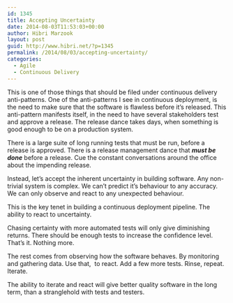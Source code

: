 ```yaml
---
id: 1345
title: Accepting Uncertainty
date: 2014-08-03T11:53:03+00:00
author: Hibri Marzook
layout: post
guid: http://www.hibri.net/?p=1345
permalink: /2014/08/03/accepting-uncertainty/
categories:
  - Agile
  - Continuous Delivery
---
```

This is one of those things that should be filed under continuous delivery anti-patterns. One of the anti-patterns I see in continuous deployment, is the need to make sure that the software is flawless before it&#8217;s released. This anti-pattern manifests itself, in the need to have several stakeholders test and approve a release. The release dance takes days, when something is good enough to be on a production system.

There is a large suite of long running tests that must be run, before a release is approved. There is a release management dance that _**must be done**_ before a release. Cue the constant conversations around the office about the impending release.

Instead, let&#8217;s accept the inherent uncertainty in building software. Any non-trivial system is complex. We can&#8217;t predict it&#8217;s behaviour to any accuracy. We can only observe and react to any unexpected behaviour.

This is the key tenet in building a continuous deployment pipeline. The ability to react to uncertainty.

Chasing certainty with more automated tests will only give diminishing returns. There should be enough tests to increase the confidence level. That&#8217;s it. Nothing more.

The rest comes from observing how the software behaves. By monitoring and gathering data. Use that,  to react. Add a few more tests. Rinse, repeat. Iterate.

The ability to iterate and react will give better quality software in the long term, than a stranglehold with tests and testers.

&nbsp;
